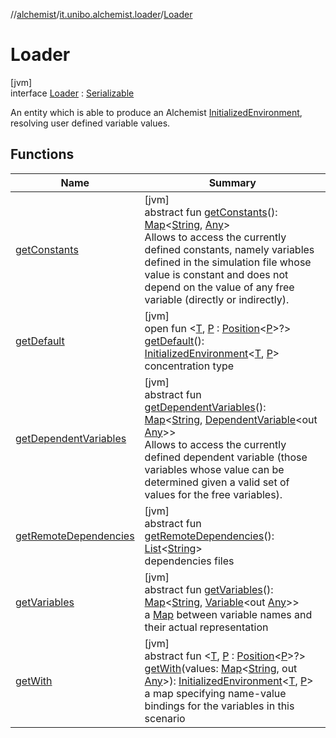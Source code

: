 //[alchemist](../../../index.md)/[it.unibo.alchemist.loader](../index.md)/[Loader](index.md)

# Loader

[jvm]\
interface [Loader](index.md) : [Serializable](https://docs.oracle.com/javase/8/docs/api/java/io/Serializable.html)

An entity which is able to produce an Alchemist [InitializedEnvironment](../-initialized-environment/index.md), resolving user defined variable values.

## Functions

| Name | Summary |
|---|---|
| [getConstants](get-constants.md) | [jvm]<br>abstract fun [getConstants](get-constants.md)(): [Map](https://docs.oracle.com/javase/8/docs/api/java/util/Map.html)<[String](https://docs.oracle.com/javase/8/docs/api/java/lang/String.html), [Any](https://kotlinlang.org/api/latest/jvm/stdlib/kotlin/-any/index.html)><br>Allows to access the currently defined constants, namely variables defined in the simulation file whose value is constant and does not depend on the value of any free variable (directly or indirectly). |
| [getDefault](get-default.md) | [jvm]<br>open fun <[T](get-default.md), [P](get-default.md) : [Position](../../it.unibo.alchemist.model.interfaces/-position/index.md)<[P](../../it.unibo.alchemist.loader.shapes/-rectangle/index.md)>?> [getDefault](get-default.md)(): [InitializedEnvironment](../-initialized-environment/index.md)<[T](../../it.unibo.alchemist.loader.export/-extractor/extract-data.md), [P](../../it.unibo.alchemist.loader.shapes/-rectangle/index.md)><br>concentration type |
| [getDependentVariables](get-dependent-variables.md) | [jvm]<br>abstract fun [getDependentVariables](get-dependent-variables.md)(): [Map](https://docs.oracle.com/javase/8/docs/api/java/util/Map.html)<[String](https://docs.oracle.com/javase/8/docs/api/java/lang/String.html), [DependentVariable](../../it.unibo.alchemist.loader.variables/-dependent-variable/index.md)<out [Any](https://kotlinlang.org/api/latest/jvm/stdlib/kotlin/-any/index.html)>><br>Allows to access the currently defined dependent variable (those variables whose value can be determined given a valid set of values for the free variables). |
| [getRemoteDependencies](get-remote-dependencies.md) | [jvm]<br>abstract fun [getRemoteDependencies](get-remote-dependencies.md)(): [List](https://docs.oracle.com/javase/8/docs/api/java/util/List.html)<[String](https://docs.oracle.com/javase/8/docs/api/java/lang/String.html)><br>dependencies files |
| [getVariables](get-variables.md) | [jvm]<br>abstract fun [getVariables](get-variables.md)(): [Map](https://docs.oracle.com/javase/8/docs/api/java/util/Map.html)<[String](https://docs.oracle.com/javase/8/docs/api/java/lang/String.html), [Variable](../../it.unibo.alchemist.loader.variables/-variable/index.md)<out [Any](https://kotlinlang.org/api/latest/jvm/stdlib/kotlin/-any/index.html)>><br>a [Map](https://docs.oracle.com/javase/8/docs/api/java/util/Map.html) between variable names and their actual representation |
| [getWith](get-with.md) | [jvm]<br>abstract fun <[T](get-with.md), [P](get-with.md) : [Position](../../it.unibo.alchemist.model.interfaces/-position/index.md)<[P](../../it.unibo.alchemist.loader.shapes/-rectangle/index.md)>?> [getWith](get-with.md)(values: [Map](https://docs.oracle.com/javase/8/docs/api/java/util/Map.html)<[String](https://docs.oracle.com/javase/8/docs/api/java/lang/String.html), out [Any](https://kotlinlang.org/api/latest/jvm/stdlib/kotlin/-any/index.html)>): [InitializedEnvironment](../-initialized-environment/index.md)<[T](../../it.unibo.alchemist.loader.export/-extractor/extract-data.md), [P](../../it.unibo.alchemist.loader.shapes/-rectangle/index.md)><br>a map specifying name-value bindings for the variables in this scenario |
